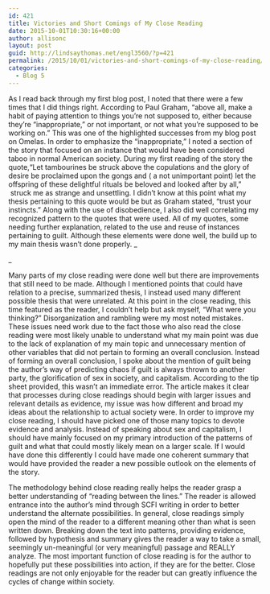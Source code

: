 ```yaml
---
id: 421
title: Victories and Short Comings of My Close Reading
date: 2015-10-01T10:30:16+00:00
author: allisonc
layout: post
guid: http://lindsaythomas.net/engl3560/?p=421
permalink: /2015/10/01/victories-and-short-comings-of-my-close-reading/
categories:
  - Blog 5
---
```

As I read back through my first blog post, I noted that there were a few times that I did things right. According to Paul Graham, &#8220;above all, make a habit of paying attention to things you&#8217;re not supposed to, either because they&#8217;re &#8220;inappropriate,&#8221; or not important, or not what you&#8217;re supposed to be working on.&#8221; This was one of the highlighted successes from my blog post on Omelas. In order to emphasize the &#8220;inappropriate,&#8221; I noted a section of the story that focused on an instance that would have been considered taboo in normal American society. During my first reading of the story the quote,“Let tambourines be struck above the copulations and the glory of desire be proclaimed upon the gongs and ( a not unimportant point) let the offspring of these delightful rituals be beloved and looked after by all,&#8221;  struck me as strange and unsettling. I didn&#8217;t know at this point what my thesis pertaining to this quote would be but as Graham stated, &#8220;trust your instincts.&#8221; Along with the use of disobedience, I also did well correlating my recognized pattern to the quotes that were used. All of my quotes, some needing further explanation, related to the use and reuse of instances pertaining to guilt. Although these elements were done well, the build up to my main thesis wasn&#8217;t done properly. _
  
_ 

Many parts of my close reading were done well but there are improvements that still need to be made. Although I mentioned points that could have relation to a precise, summarized thesis, I instead used many different possible thesis that were unrelated. At this point in the close reading, this time featured as the reader, I couldn&#8217;t help but ask myself, &#8220;What were you thinking?&#8221; Disorganization and rambling were my most noted mistakes. These issues need work due to the fact those who also read the close reading were most likely unable to understand what my main point was due to the lack of explanation of my main topic and unnecessary mention of other variables that did not pertain to forming an overall conclusion. Instead of forming an overall conclusion, I spoke about the mention of guilt being the author&#8217;s way of predicting chaos if guilt is always thrown to another party, the glorification of sex in society, and capitalism. According to the tip sheet provided, this wasn&#8217;t an immediate error. The article makes it clear that processes during close readings should begin with larger issues and relevant details as evidence, my issue was how different and broad my ideas about the relationship to actual society were. In order to improve my close reading, I should have picked one of those many topics to devote evidence and analysis. Instead of speaking about sex and capitalism, I should have mainly focused on my primary introduction of the patterns of guilt and what that could mostly likely mean on a larger scale. If I would have done this differently I could have made one coherent summary that would have provided the reader a new possible outlook on the elements of the story.

The methodology behind close reading really helps the reader grasp a better understanding of &#8220;reading between the lines.&#8221; The reader is allowed entrance into the author&#8217;s mind through SCFI writing in order to better understand the alternate possibilities. In general, close readings simply open the mind of the reader to a different meaning other than what is seen written down. Breaking down the text into patterns, providing evidence, followed by hypothesis and summary gives the reader a way to take a small, seemingly un-meaningful (or very meaningful) passage and REALLY analyze. The most important function of close reading is for the author to hopefully put these possibilities into action, if they are for the better. Close readings are not only enjoyable for the reader but can greatly influence the cycles of change within society.